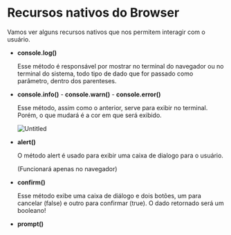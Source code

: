 # Recursos nativos do Browser

Vamos ver alguns recursos nativos que nos permitem interagir com o usuário.

- **************************console.log()**************************
    
    Esse método é responsável por mostrar no terminal do navegador ou no terminal do sistema, todo tipo de dado que for passado como parâmetro, dentro dos parenteses.
    
- ******************console.info()****************** - ****************console.warn()**************** - ********console.error()********
    
    Esse método, assim como o anterior, serve para exibir no terminal. Porém, o que mudará é a cor em que será exibido.
    
    ![Untitled](https://s3-us-west-2.amazonaws.com/secure.notion-static.com/dc34a279-99b7-4eb4-9956-56334b252f08/Untitled.png)
    
- **************alert()**************
    
    O método alert é usado para exibir uma caixa de dialogo para o usuário. 
    
    (Funcionará apenas no navegador)
    
- ******confirm()******
    
    Esse método exibe uma caixa de diálogo e dois botões, um para cancelar (false) e outro para confirmar (true). O dado retornado será um booleano!
    
- ****************prompt()****************